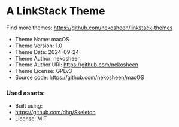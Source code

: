 # A LinkStack Theme
Find more themes: https://github.com/nekosheen/linkstack-themes
                                                                                                                                                                         
*	Theme Name: macOS
*	Theme Version: 1.0
*	Theme Date: 2024-09-24
*	Theme Author: nekosheen
*	Theme Author URI: https://github.com/nekosheen
*	Theme License: GPLv3
*	Source code: https://github.com/nekosheen/macOS


### Used assets:
* Built using:
* https://github.com/dhg/Skeleton
* License: MIT
